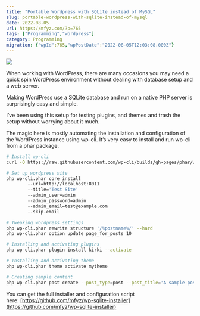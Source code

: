 ```yaml
---
title: "Portable Wordpress with SQLite instead of MySQL"
slug: portable-wordpress-with-sqlite-instead-of-mysql
date: 2022-08-05
url: https://mfyz.com/?p=765
tags: ["Programming","wordpress"]
category: Programming
migration: {"wpId":765,"wpPostDate":"2022-08-05T12:03:08.000Z"}
---
```


![](/images/archive/en/2022/08/Wordpress20SQLite.jpg)

When working with WordPress, there are many occasions you may need a quick spin WordPress environment without dealing with database setup and a web server.

Making WordPress use a SQLite database and run on a native PHP server is surprisingly easy and simple.

I’ve been using this setup for testing plugins, and themes and trash the setup without worrying about it much.

The magic here is mostly automating the installation and configuration of the WordPress instance using wp-cli. It’s very easy to install and run wp-cli from a phar package.

```sh
# Install wp-cli
curl -O https://raw.githubusercontent.com/wp-cli/builds/gh-pages/phar/wp-cli.phar

# Set up wordpress site
php wp-cli.phar core install
		--url=http://localhost:8011
		--title='Test Site'
		--admin_user=admin
		--admin_password=admin
		--admin_email=test@example.com
		--skip-email

# Tweaking wordpress settings
php wp-cli.phar rewrite structure '/%postname%/' --hard
php wp-cli.phar option update page_for_posts 10

# Installing and activating plugins
php wp-cli.phar plugin install kirki --activate

# Installing and activating theme
php wp-cli.phar theme activate mytheme

# Creating sample content
php wp-cli.phar post create --post_type=post --post_title='A sample post'
```

You can get the full installer and configuration script here: [https://github.com/mfyz/wp-sqlite-installer](https://github.com/mfyz/wp-sqlite-installer)